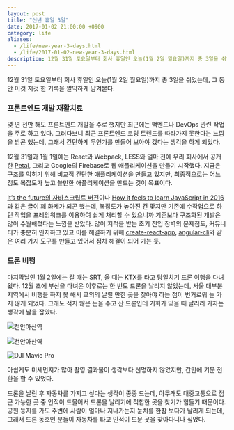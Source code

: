```yaml
---
layout: post
title: "신년 휴일 3일"
date: 2017-01-02 21:00:00 +0900
category: life
aliases:
  - /life/new-year-3-days.html
  - /life/2017-01-02-new-year-3-days.html
description: 12월 31일 토요일부터 회사 휴일인 오늘(1월 2일 월요일)까지 총 3일을 쉬었는데, 그 동안 이것 저것 한 기록을 짤막하게 남겨본다.
---
```


12월 31일 토요일부터 회사 휴일인 오늘(1월 2일 월요일)까지 총 3일을 쉬었는데, 그 동안 이것 저것 한 기록을 짤막하게 남겨본다.

### 프론트엔드 개발 재활치료

몇 년 전만 해도 프론트엔드 개발을 주로 했지만 최근에는 백엔드나 DevOps 관련 작업을 주로 하고 있다. 그러다보니 최근 프론트엔드 코딩 트렌드를 따라가지 못한다는 느낌을 받곤 했는데, 그래서 간단하게 무언가를 만들어 보아야 겠다는 생각을 하게 되었다.

12월 31일과 1월 1일에는 React와 Webpack, LESS와 얼마 전에 우리 회사에서 공개한 [Petal][1], 그리고 Google의 Firebase로 웹 애플리케이션을 만들기 시작했다. 지금은 구조를 익히기 위해 비교적 간단한 애플리케이션을 만들고 있지만, 최종적으로는 어느 정도 복잡도가 높고 쓸만한 애플리케이션을 만드는 것이 목표이다.

[It’s the future의 자바스크립트 버전][2]이나 [How it feels to learn JavaScript in 2016][3]과 같은 글이 꽤 화제가 되곤 했는데, 복잡도가 높아진 건 맞지만 기존에 수작업으로 하던 작업을 프레임워크를 이용하여 쉽게 처리할 수 있으니까 기존보다 구조화된 개발은 많이 수월해졌다는 느낌을 받았다. 많이 지적을 받는 초기 진입 장벽의 문제점도, 커뮤니티가 충분히 인지하고 있고 이를 해결하기 위해 [create-react-app][4], [angular-cli][5]와 같은 여러 가지 도구를 만들고 있어서 점차 해결이 되어 가는 듯.


### 드론 비행

마지막날인 1월 2일에는 갈 때는 SRT, 올 때는 KTX를 타고 당일치기 드론 여행을 다녀왔다. 12월 초에 부산을 다녀온 이후로는 한 번도 드론을 날리지 않았는데, 서울 대부분 지역에서 비행을 하지 못 해서 교외의 날릴 만한 곳을 찾아야 하는 점이 번거로워 늘 가지 않게 되었다. 그래도 적지 않은 돈을 주고 산 드론인데 기회가 있을 때 날리러 가자는 생각에 날을 잡았다.

![][6]

![][7]

![][8]

아쉽게도 미세먼지가 많아 촬영 결과물이 생각보다 선명하지 않았지만, 간만에 기분 전환을 할 수 있었다.

드론을 날린 후 자동차를 가지고 싶다는 생각이 종종 드는데, 아무래도 대중교통으로 접근 가능한 곳 중 인적이 드물어서 드론을 날리기에 적합한 곳을 찾기가 힘들기 때문이다. 공원 등지를 가도 주변에 사람이 얼마나 지나가는지 눈치를 한참 보다가 날리게 되는데, 그래서 드론 동호인 분들이 자동차를 타고 인적이 드문 곳을 찾아다니나 싶었다.

[1]:	http://shakrmedia.github.io/petal/
[2]:	https://medium.com/@boopathi/it-s-the-future-7a4207e028c2
[3]:	https://hackernoon.com/how-it-feels-to-learn-javascript-in-2016-d3a717dd577f
[4]:	https://github.com/facebookincubator/create-react-app
[5]:	https://github.com/angular/angular-cli
[6]:	https://cdn.si.mpli.st/2017-01-02-drone1.jpg "천안아산역"
[7]:	https://cdn.si.mpli.st/2017-01-02-drone2.jpg "천안아산역"
[8]:	https://cdn.si.mpli.st/2017-01-02-drone3.jpg "DJI Mavic Pro"
